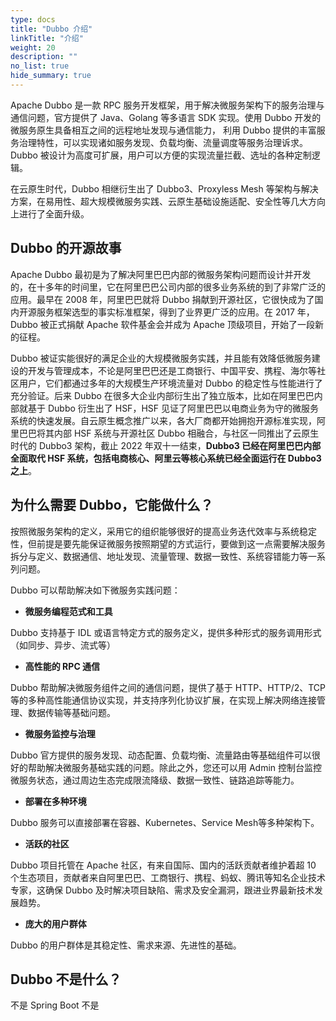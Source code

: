 ```yaml
---
type: docs
title: "Dubbo 介绍"
linkTitle: "介绍"
weight: 20
description: ""
no_list: true
hide_summary: true
---
```


Apache Dubbo 是一款 RPC 服务开发框架，用于解决微服务架构下的服务治理与通信问题，官方提供了 Java、Golang 等多语言 SDK 实现。使用 Dubbo 开发的微服务原生具备相互之间的远程地址发现与通信能力，
利用 Dubbo 提供的丰富服务治理特性，可以实现诸如服务发现、负载均衡、流量调度等服务治理诉求。Dubbo 被设计为高度可扩展，用户可以方便的实现流量拦截、选址的各种定制逻辑。

在云原生时代，Dubbo 相继衍生出了 Dubbo3、Proxyless Mesh 等架构与解决方案，在易用性、超大规模微服务实践、云原生基础设施适配、安全性等几大方向上进行了全面升级。

## Dubbo 的开源故事

Apache Dubbo 最初是为了解决阿里巴巴内部的微服务架构问题而设计并开发的，在十多年的时间里，它在阿里巴巴公司内部的很多业务系统的到了非常广泛的应用。最早在 2008 年，阿里巴巴就将 Dubbo 捐献到开源社区，它很快成为了国内开源服务框架选型的事实标准框架，得到了业界更广泛的应用。在 2017 年，Dubbo 被正式捐献 Apache 软件基金会并成为 Apache 顶级项目，开始了一段新的征程。

Dubbo 被证实能很好的满足企业的大规模微服务实践，并且能有效降低微服务建设的开发与管理成本，不论是阿里巴巴还是工商银行、中国平安、携程、海尔等社区用户，它们都通过多年的大规模生产环境流量对 Dubbo 的稳定性与性能进行了充分验证。后来 Dubbo 在很多大企业内部衍生出了独立版本，比如在阿里巴巴内部就基于 Dubbo 衍生出了 HSF，HSF 见证了阿里巴巴以电商业务为守的微服务系统的快速发展。自云原生概念推广以来，各大厂商都开始拥抱开源标准实现，阿里巴巴将其内部 HSF 系统与开源社区 Dubbo 相融合，与社区一同推出了云原生时代的 Dubbo3 架构，截止 2022 年双十一结束，**Dubbo3 已经在阿里巴巴内部全面取代 HSF 系统，包括电商核心、阿里云等核心系统已经全面运行在 Dubbo3 之上**。

## 为什么需要 Dubbo，它能做什么？
按照微服务架构的定义，采用它的组织能够很好的提高业务迭代效率与系统稳定性，但前提是要先能保证微服务按照期望的方式运行，要做到这一点需要解决服务拆分与定义、数据通信、地址发现、流量管理、数据一致性、系统容错能力等一系列问题。

Dubbo 可以帮助解决如下微服务实践问题：

* **微服务编程范式和工具**

Dubbo 支持基于 IDL 或语言特定方式的服务定义，提供多种形式的服务调用形式（如同步、异步、流式等）

* **高性能的 RPC 通信**

Dubbo 帮助解决微服务组件之间的通信问题，提供了基于 HTTP、HTTP/2、TCP 等的多种高性能通信协议实现，并支持序列化协议扩展，在实现上解决网络连接管理、数据传输等基础问题。

* **微服务监控与治理**

Dubbo 官方提供的服务发现、动态配置、负载均衡、流量路由等基础组件可以很好的帮助解决微服务基础实践的问题。除此之外，您还可以用 Admin 控制台监控微服务状态，通过周边生态完成限流降级、数据一致性、链路追踪等能力。

* **部署在多种环境**

Dubbo 服务可以直接部署在容器、Kubernetes、Service Mesh等多种架构下。

* **活跃的社区**

Dubbo 项目托管在 Apache 社区，有来自国际、国内的活跃贡献者维护着超 10 个生态项目，贡献者来自阿里巴巴、工商银行、携程、蚂蚁、腾讯等知名企业技术专家，这确保 Dubbo 及时解决项目缺陷、需求及安全漏洞，跟进业界最新技术发展趋势。

* **庞大的用户群体**

Dubbo 的用户群体是其稳定性、需求来源、先进性的基础。

## Dubbo 不是什么？
不是 Spring Boot
不是
